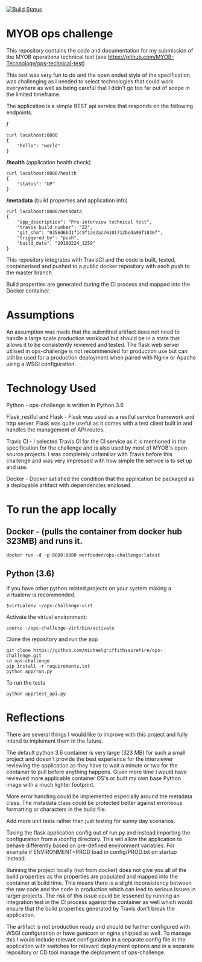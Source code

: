[![Build Status](https://travis-ci.org/michaelgriffithsaus/ops-challenge.svg?branch=master)](https://travis-ci.org/michaelgriffithsaus/ops-challenge)

# MYOB ops challenge

This repository contains the code and documentation for my submission of the MYOB operations technical test (see https://github.com/MYOB-Technology/ops-technical-test)

This test was very fun to do and the open ended style of the specification was challenging as I needed to select technologies that could work everywhere as well as being careful that I didn't go too far out of scope in the limited timeframe.

The application is a simple REST api service that responds on the following endpoints.

**/**
```
curl localhost:8080
{
    "hello": "world"
}
```

**/health** (application health check)
```
curl localhost:8080/health
{
    "status": "UP"
}
```

**/metadata** (build properties and application info)
```
curl localhost:8080/metadata
{
    "app_description": "Pre-interview technical test",
    "travis_build_number": "22",
    "git_sha": "0358d6bd1f1c9f1ae2a276101712beda90f1836f",
    "triggered_by": "push",
    "build_date": "20180224_1259"
}
```
This repository integrates with TravisCI and the code is built, tested, containerised and pushed to a public docker repository with each push to the master branch.

Build properties are generated during the CI process and mapped into the Docker container.

# Assumptions

An assumption was made that the submitted artifact does not need to handle a large scale production workload but should be in a state that allows it to be consistently reviewed and tested.
The flask web server utilised in ops-challenge is not recommended for production use but can still be used for a production deployment when paired with Nginx or Apache using a WSGI configuration.

# Technology Used

Python - ops-challenge is written in Python 3.6

Flask_restful and Flask - Flask was used as a restful service framework and http server. Flask was quite useful as it comes with a test client built in and handles the management of API routes.

Travis CI - I selected Travis CI for the CI service as it is mentioned in the specification for the challenge and is also used by most of MYOB's open source projects. I was completely unfamiliar with Travis before this challenge and was very impressed with how simple the service is to set up and use.

Docker - Docker satisfied the condition that the application be packaged as a deployable artifact with dependencies enclosed.

# To run the app locally 


## Docker - (pulls the container from docker hub 323MB) and runs it.

```
docker run -d -p 8080:8080 werfcoder/ops-challenge:latest  
```

## Python (3.6)

If you have other python related projects on your system making a virtualenv is recommended.
```
$virtualenv ~/ops-challenge-virt
```

Activate the virtual environment:
```
source ~/ops-challenge-virt/bin/activate
```

Clone the repository and run the app
```
git clone https://github.com/michaelgriffithssurefire/ops-challenge.git
cd ops-challenge
pip install -r requirements.txt
python app/run.py
```

To run the tests

```
python app/test_api.py
```

# Reflections

There are several things I would like to improve with this project and fully intend to implement them in the future.

The default python 3.6 container is very large (323 MB) for such a small project and doesn't provide the best experience for the interviewer reviewing the application as they have to wait a minute or two for the container to pull before anything happens.
Given more time I would have reviewed more applicable container OS's or built my own base Python image with a much lighter footprint.

More error handling could be implemented especially around the metadata class. The metadata class could be protected better against erroneous formatting or characters in the build file.

Add more unit tests rather than just testing for sunny day scenarios.

Taking the flask application config out of run.py and instead importing the configuration from a /config directory.
This will allow the application to behave differently based on pre-defined environment variables.
For example if ENVIRONMENT=PROD load in config/PROD.txt on startup instead.

Running the project locally (not from docker) does not give you all of the build properties as the properties are populated and mapped into the container at build time.
This means there is a slight inconsistency between the raw code and the code in production which can lead to serious issues in larger projects.
The risk of this issue could be lessened by running an integration test in the CI process against the container as well which would ensure that the build properties generated by Travis don't break the application.

The artifact is not production ready and should be further configured with WSGI configuration or have gunicorn or nginx shipped as well. 
To manage this I would include relevant configuration in a separate config file in the application with switches for relevant deployment options and in a separate repository or CD tool manage the deployment of ops-challenge. 
